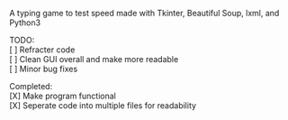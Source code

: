 A typing game to test speed made with Tkinter, Beautiful Soup, lxml, and Python3  

TODO:  
   [ ] Refracter code  
   [ ] Clean GUI overall and make more readable  
   [ ] Minor bug fixes   

Completed:  
   [X] Make program functional  
   [X] Seperate code into multiple files for readability  
